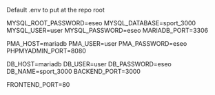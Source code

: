 Default .env to put at the repo root


MYSQL_ROOT_PASSWORD=eseo
MYSQL_DATABASE=sport_3000
MYSQL_USER=user
MYSQL_PASSWORD=eseo
MARIADB_PORT=3306

PMA_HOST=mariadb
PMA_USER=user
PMA_PASSWORD=eseo
PHPMYADMIN_PORT=8080

DB_HOST=mariadb
DB_USER=user
DB_PASSWORD=eseo
DB_NAME=sport_3000
BACKEND_PORT=3000

FRONTEND_PORT=80